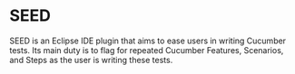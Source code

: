 # SEED
SEED is an Eclipse IDE plugin that aims to ease users in writing Cucumber tests. Its main duty is to flag for repeated Cucumber Features, Scenarios, and Steps as the user is writing these tests.
